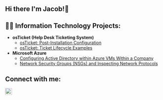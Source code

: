 ## Hi there  I'm Jacob!👋



<h2>👨‍💻 Information Technology Projects:</h2>

- <b>osTicket (Help Desk Ticketing System)</b>
  - [osTicket: Post-Installation Configuration](https://github.com/LepicRobot/post-install-config)
  - [osTicket: Ticket Lifecycle Examples](https://github.com/LepicRobot/ticket-lifecycle)
- <b>Microsoft Azure</b>
  - [Configuring Active Directory within Azure VMs Within a Company](https://github.com/LepicRobot/configure-ad)
  - [Network Security Groups (NSGs) and Inspecting Network Protocols](https://github.com/LepicRobot/azure-network-protocols)

<h2>Connect with me:</h2>


[<img align="left" alt="Jacob | LinkedIn" width="22px" src="https://cdn.jsdelivr.net/npm/simple-icons@v3/icons/linkedin.svg" />][linkedin]


[linkedin]: [https://linkedin.com/in/Josh](https://www.linkedin.com/in/jacob-pennington-19a8b5349/)
<!--
**LepicRobot/LepicRobot** is a ✨ _special_ ✨ repository because its `README.md` (this file) appears on your GitHub profile.

Here are some ideas to get you started:

- 🔭 I’m currently working on ...
- 🌱 I’m currently learning ...
- 👯 I’m looking to collaborate on ...
- 🤔 I’m looking for help with ...
- 💬 Ask me about ...
- 📫 How to reach me: ...
- 😄 Pronouns: ...
- ⚡ Fun fact: ...
-->
